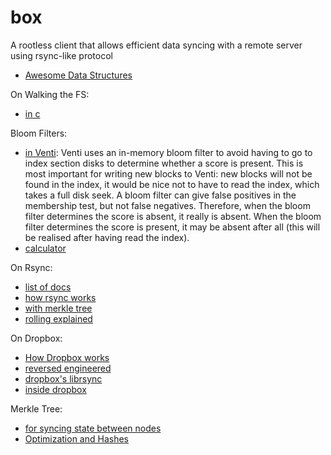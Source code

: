 # box
A rootless client that allows efficient data syncing with a remote server using rsync-like protocol

- [Awesome Data Structures](http://stackoverflow.com/questions/500607/what-are-the-lesser-known-but-useful-data-structures)

On Walking the FS:

- [in c](http://stackoverflow.com/questions/2312110/efficiently-traverse-directory-tree-with-opendir-readdir-and-closedir)

Bloom Filters:

- [in Venti](http://essay.utwente.nl/694/1/scriptie_Lukkien.pdf):
  Venti uses an in-memory bloom filter to avoid
having to go to index section disks to determine whether a score is present. This
is most important for writing new blocks to Venti: new blocks will not be found
in the index, it would be nice not to have to read the index, which takes a full
disk seek. A bloom filter can give false positives in the membership test, but not
false negatives. Therefore, when the bloom filter determines the score is absent,
it really is absent. When the bloom filter determines the score is present, it may
be absent after all (this will be realised after having read the index).
- [calculator](http://hur.st/bloomfilter?n=100000000000000&p=0.01)

On Rsync:

- [list of docs](https://rsync.samba.org/documentation.html)
- [how rsync works](https://rsync.samba.org/how-rsync-works.html)
- [with merkle tree](http://blog.kodekabuki.com/post/11135148692/rsync-internals)
- [rolling explained](http://stackoverflow.com/questions/12456523/how-to-generate-rolling-checksum-for-overlapping-chunks)

On Dropbox:

- [How Dropbox works](http://stackoverflow.com/questions/185533/how-does-the-dropbox-mac-client-work)
- [reversed engineered](http://archive.hack.lu/2012/Dropbox%20security.pdf)
- [dropbox's librsync](https://github.com/dropbox/librsync)
- [inside dropbox](http://cnds.eecs.jacobs-university.de/courses/nds-2013/prodescu-inside-dropbox.pdf)

Merkle Tree:

- [for syncing state between nodes](http://danieloshea.com/2011/12/07/merkle-tree.html)
- [Optimization and Hashes](http://crypto.stackexchange.com/questions/9198/efficient-incremental-updates-to-large-merkle-tree)
